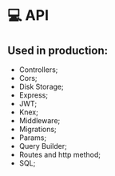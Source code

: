 # 💻 API

## Used in production:

- Controllers;
- Cors;
- Disk Storage;
- Express;
- JWT;
- Knex;
- Middleware;
- Migrations;
- Params;
- Query Builder;
- Routes and http method;
- SQL;






